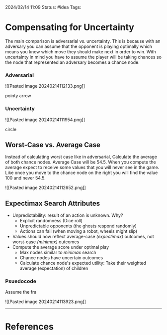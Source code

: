 2024/02/14 11:09
Status: #idea
Tags:

# Compensating for Uncertainty

The main comparison is adversarial vs. uncertainty. This is because with an adversary you can assume that the opponent is playing optimally which means you know which move they should make next in order to win. With uncertainty in mind you have to assume the player will be taking chances so the node that represented an adversary becomes a chance node.
### Adversarial

![[Pasted image 20240214112133.png]]

pointy arrow
### Uncertainty

![[Pasted image 20240214111954.png]]

circle

## Worst-Case vs. Average Case

Instead of calculating worst case like in adversarial,
Calculate the average of both chance nodes. Average Case will be 54.5. When you compute the average expect to receive some values that you will never see in the game. Like once you move to the chance node on the right you will find the value 100 and never 54.5.

![[Pasted image 20240214112652.png]]

## Expectimax Search Attributes

- Unpredictability: result of an action is unknown. Why? 
	- Explicit randomness (Dice roll)
	- Unpredictable opponents (the ghosts respond randomly)
	- Actions can fail (when moving a robot, wheels might slip)
- Values should now reflect average-case *(expectimax)* outcomes, not worst-case *(minimax)* outcomes
- Compute the average score under optimal play
	- Max nodes similar to *minimax* search
	- Chance nodes have uncertain outcomes
	- Calculate chance node's expected utility: Take their weighted average (expectation) of children

### Psuedocode

Assume the fra

![[Pasted image 20240214113923.png]]


---
# References
